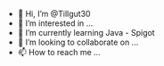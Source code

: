 - 👋 Hi, I’m @Tillgut30
- 👀 I’m interested in ...
- 🌱 I’m currently learning Java - Spigot
- 💞️ I’m looking to collaborate on ...
- 📫 How to reach me ...

<!---
Tillgut30/Tillgut30 is a ✨ special ✨ repository because its `README.md` (this file) appears on your GitHub profile.
You can click the Preview link to take a look at your changes.
--->
